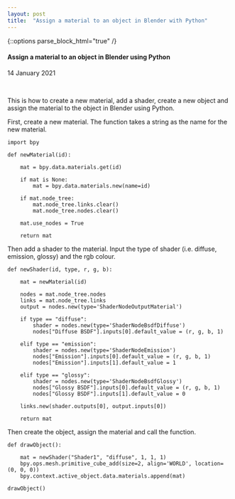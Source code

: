 ```yaml
---
layout: post
title:  "Assign a material to an object in Blender with Python"
---
```

{::options parse_block_html="true" /}

<div class="col-12 offset-sm-0 col-md-8 offset-md-2 col-lg-6 offset-lg-3 vertical-center">

#### Assign a material to an object in Blender using Python
14 January 2021

<br>


This is how to create a new material, add a shader, create a new object and assign the material to the object in Blender using Python.

First, create a new material. The function takes a string as the name for the new material.

```
import bpy

def newMaterial(id):

    mat = bpy.data.materials.get(id)

    if mat is None:
        mat = bpy.data.materials.new(name=id)

    if mat.node_tree:
        mat.node_tree.links.clear()
        mat.node_tree.nodes.clear()

    mat.use_nodes = True

    return mat
```

Then add a shader to the material. Input the type of shader (i.e. diffuse, emission, glossy) and the rgb colour.

```
def newShader(id, type, r, g, b):

    mat = newMaterial(id)

    nodes = mat.node_tree.nodes
    links = mat.node_tree.links
    output = nodes.new(type='ShaderNodeOutputMaterial')

    if type == "diffuse":
        shader = nodes.new(type='ShaderNodeBsdfDiffuse')
        nodes["Diffuse BSDF"].inputs[0].default_value = (r, g, b, 1)

    elif type == "emission":
        shader = nodes.new(type='ShaderNodeEmission')
        nodes["Emission"].inputs[0].default_value = (r, g, b, 1)
        nodes["Emission"].inputs[1].default_value = 1

    elif type == "glossy":
        shader = nodes.new(type='ShaderNodeBsdfGlossy')
        nodes["Glossy BSDF"].inputs[0].default_value = (r, g, b, 1)
        nodes["Glossy BSDF"].inputs[1].default_value = 0

    links.new(shader.outputs[0], output.inputs[0])

    return mat
```

Then create the object, assign the material and call the function.

```
def drawObject():

    mat = newShader("Shader1", "diffuse", 1, 1, 1)
    bpy.ops.mesh.primitive_cube_add(size=2, align='WORLD', location=(0, 0, 0))
    bpy.context.active_object.data.materials.append(mat)

drawObject()
```
</div>
